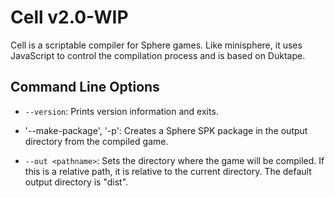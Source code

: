 Cell v2.0-WIP
=============

Cell is a scriptable compiler for Sphere games. Like minisphere, it uses
JavaScript to control the compilation process and is based on Duktape.


Command Line Options
--------------------

* `--version`: Prints version information and exits.

* '--make-package', '-p': Creates a Sphere SPK package in the output directory
  from the compiled game.

* `--out <pathname>`: Sets the directory where the game will be compiled. If
  this is a relative path, it is relative to the current directory. The default
  output directory is "dist".
